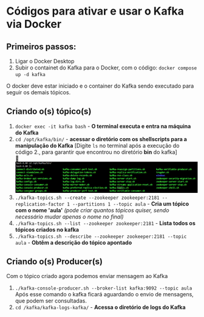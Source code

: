 # Códigos para ativar e usar o Kafka via Docker

## Primeiros passos:

1. Ligar o Docker Desktop
2. Subir o containet do Kafka para o Docker, com o código:
`docker compose up -d kafka`

O docker deve estar iniciado e o container do Kafka sendo executado para seguir os demais tópicos.

## Criando o(s) tópico(s)
1. `docker exec -it kafka bash` - **O terminal executa e entra na máquina do Kafka**  
2. `cd /opt/kafka/bin/` - **acessar o diretório com os shellscripts para a manipulação do Kafka** 
    [Digite `ls` no terminal após a execução do código 2., para garantir que encontrou no diretório **bin** do kafka]  
    📌![Arquitetura Kafka](https://raw.githubusercontent.com/vbs-matheus/PosGraduacao-EngDados/refs/heads/main/02.%20Processamento-de-Fluxos-Discretos-e-Continuos-de-Dados/imgs/diretorio-bin_kafka.png)
3. `./kafka-topics.sh --create --zookeeper zookeeper:2181 --replication-factor 1 --partitions 1 --topic aula` - **Cria um tópico com o nome 'aula'** *(pode criar quantos tópicos quiser, sendo necessário mudar apenas o nome no final)*
4. `./kafka-topics.sh --list --zookeeper zookeeper:2181` - **Lista todos os tópicos criados no kafka**
5. `./kafka-topics.sh --describe --zookeeper zookeeper:2181 --topic aula` - **Obtêm a descrição do tópico apontado**
   
## Criando o(s) Producer(s)
Com o tópico criado agora podemos enviar mensagem ao Kafka

1. `./kafka-console-producer.sh --broker-list kafka:9092 --topic aula`  
    Após esse comando o kafka ficará aguardando o envio de mensagens, que podem ser consultadas.
2. `cd /kafka/kafka-logs-kafka/` - **Acessa o diretório de logs do Kafka**
